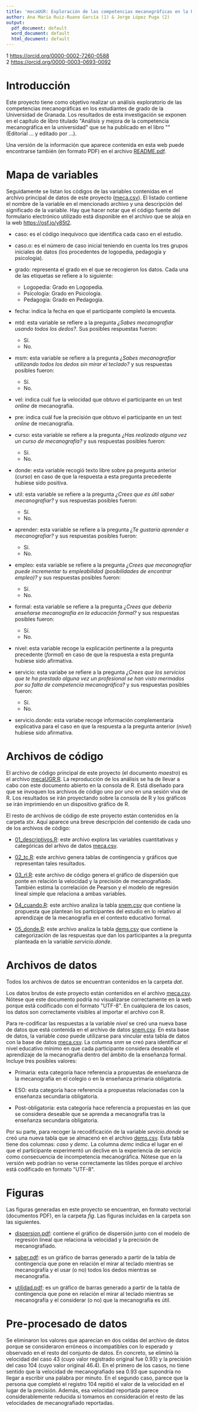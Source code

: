 ```yaml
---
title: 'mecaUGR: Exploración de las competencias mecanográficas en la Universidad de Granada: un estudio prospectivo'
author: Ana María Ruiz-Ruano García (1) & Jorge López Puga (2)
output:
  pdf_document: default
  word_document: default
  html_document: default
---
```


1 https://orcid.org/0000-0002-7260-0588  
2 https://orcid.org/0000-0003-0693-0092 

# Introducción

Este proyecto tiene como objetivo realizar un análisis exploratorio de las competencias mecanográficas en los estudiantes de grado de la Universidad de Granada. Los resultados de esta investigación se exponen en el capítulo de libro titulado "Análisis y mejora de la competencia mecanográfica en la universidad" que se ha publicado en el libro "" (Editorial ... y editado por ...). 

Una versión de la información que aparece contenida en esta web puede encontrarse también (en formato PDF) en el archivo [README.pdf](https://osf.io/hs5rp).

# Mapa de variables 

Seguidamente se listan los códigos de las variables contenidas en el archivo principal de datos de este proyecto ([meca.csv](https://osf.io/ftkuj)). El listado contiene el nombre de la variable en el mencionado archivo y una descripción del significado de la variable. Hay que hacer notar que el código fuente del formulario electrónico utilizado está disponible en el archivo que se aloja en la web https://osf.io/y85t2.

-   caso: es el código inequívoco que identifica cada caso en el estudio.

-   caso.o: es el número de caso inicial teniendo en cuenta los tres grupos iniciales de datos (los procedentes de logopedia, pedagogía y psicología).

-   grado: representa el grado en el que se recogieron los datos. Cada una de las etiquetas se refiere a lo siguiente:

    -   Logopedia: Grado en Logopedia.
    -   Psicología: Grado en Psicología.
    -   Pedagogía: Grado en Pedagogía.

-   fecha: indica la fecha en que el participante completó la encuesta.

-   mtd: esta variable se refiere a la pregunta *¿Sabes mecanografiar usando todos los dedos?*. Sus posibles respuestas fueron:

    -   Sí.
    -   No.

-   msm: esta variable se refiere a la pregunta *¿Sabes mecanografiar utilizando todos los dedos sin mirar el teclado?* y sus respuestas posibles fueron:

    -   Sí.
    -   No.

-   vel: indica cuál fue la velocidad que obtuvo el participante en un test *online* de mecanografía.

-   pre: indica cuál fue la precisión que obtuvo el participante en un test *online* de mecanografía.

-   curso: esta variable se refiere a la pregunta *¿Has realizado alguna vez un curso de mecanografía?* y sus respuestas posibles fueron:

    -   Sí.
    -   No.

-   donde: esta variable recogió texto libre sobre pa pregunta anterior (*curso*) en caso de que la respuesta a esta pregunta precedente hubiese sido positiva.

-   util: esta variable se refiere a la pregunta *¿Crees que es útil saber mecanografiar?* y sus respuestas posibles fueron:

    -   Sí.
    -   No.

-   aprender: esta variable se refiere a la pregunta *¿Te gustaría aprender a mecanografiar?* y sus respuestas posibles fueron:

    -   Sí.
    -   No.

-   empleo: esta variable se refiere a la pregunta *¿Crees que mecanografiar puede incrementar tu empleabilidad (posibilidades de encontrar empleo)?* y sus respuestas posibles fueron:

    -   Sí.
    -   No.

-   formal: esta variable se refiere a la pregunta *¿Crees que debería enseñarse mecanografía en la educación formal?* y sus respuestas posibles fueron:

    -   Sí.
    -   No.

-   nivel: esta variable recoge la explicación pertinente a la pregunta precedente (*formal*) en caso de que la respuesta a esta pregunta hubiese sido afirmativa.

-   servicio: esta variabe se refiere a la pregunta *¿Crees que los servicios que te ha prestado alguna vez un profesional se han visto mermados por su falta de competencia mecanográfica?* y sus respuestas posibles fueron:

    -   Sí.
    -   No.

-   servicio.donde: esta variabe recoge información complementaria explicativa para el caso en que la respuesta a la pregunta anterior (*nivel*) hubiese sido afirmativa.

# Archivos de código

El archivo de código principal de este proyecto (el documento *maestro*) es el archivo [mecaUGR.R](https://osf.io/v298a). La reproducción de los análisis se ha de llevar a cabo con este documento abierto en la consola de R. Está diseñado para que se invoquen los archivos de código uno por uno en una sesión viva de R. Los resultados se irán proyectando sobre la consola de R y los gráficos se irán imprimiendo en un dispositivo gráfico de R.

El resto de archivos de código de este proyecto están contenidos en la carpeta *stx*. Aquí aparece una breve descripción del contenido de cada uno de los archivos de código:

-   [01_descriptivos.R](https://osf.io/2y68c): este archivo explora las variables cuantitativas y categóricas del arhivo de datos [meca.csv](https://osf.io/ftkuj).

-   [02_tc.R](https://osf.io/hk65j): este archivo genera tablas de contingencia y gráficos que representan tales resultados.

-   [03_rl.R](https://osf.io/2pj46): este archivo de código genera el gráfico de dispersión que ponte en relación la velocidad y la precisión de mecanografiado. También estima la correlación de Pearson y el modelo de regresión lineal simple que relaciona a ambas variables.

-   [04_cuando.R](https://osf.io/wahvf): este archivo analiza la tabla [snem.csv](https://osf.io/yre5h) que contiene la propuesta que plantean los participantes del estudio en lo relativo al aprendizaje de la mecanografía en el contexto educativo formal.

-   [05_donde.R](https://osf.io/rc6e7): este archivo analiza la tabla [dems.csv](https://osf.io/rxfyt) que contiene la categorización de las respuestas que dan los participantes a la pregunta planteada en la variable *servicio.donde*.

# Archivos de datos

Todos los archivos de datos se encuentran contenidos en la carpeta *dat*.

Los datos brutos de este proyecto están contenidos en el archivo [meca.csv](https://osf.io/ftkuj). Nótese que este documento podría no visualizarse correctamente en la web porque está codificado con el formato "UTF-8". En cualquiera de los casos, los datos son correctamente visibles al importar el archivo con R.

Para re-codificar las respuestas a la variable *nivel* se creó una nueva base de datos que está contenida en el archivo de datos [snem.csv](https://osf.io/yre5h). En esta base de datos, la variable *caso* puede utilizarse para vincular esta tabla de datos con la base de datos [meca.csv](https://osf.io/ftkuj). La columna *snm* se creó para identificar el nivel educativo mínimo en que cada participante considera deseable el aprendizaje de la mecanografía dentro del ámbito de la enseñanza formal. Incluye tres posibles valores:

-   Primaria: esta categoría hace referencia a propuestas de enseñanza de la mecanografía en el colegio o en la enseñanza primaria obligatoria.

-   ESO: esta categoría hace referencia a propuestas relacionadas con la enseñanza secundaria obligatoria.

-   Post-obligatoria: esta categoría hace referencia a propuestas en las que se considera deseable que se aprenda a mecanografía tras la enseñanza secundaria obligatoria.

Por su parte, para recoger la recodificación de la variable *sevicio.donde* se creó una nueva tabla que se almacenó en el archivo [dems.csv](https://osf.io/rxfyt). Esta tabla tiene dos columnas: *caso* y *demc*. La columna *demc* indica el lugar en el que el participante experimentó un declive en la experiencia de servicio como consecuencia de incompetencia mecanográfica. Nótese que en la versión web podrían no verse correctamente las tildes porque el archivo está codificado en formato "UTF-8".

# Figuras

Las figuras generadas en este proyecto se encuentran, en formato vectorial (documentos PDF), en la carpeta *fig*. Las figuras incluidas en la carpeta son las siguientes.

-   [dispersion.pdf](https://osf.io/nfu8h): contiene el gráfico de dispersión junto con el modelo de regresión lineal que relaciona la velocidad y la precisión de mecanografiado.

-   [saber.pdf](https://osf.io/ekhq5): es un gráfico de barras generado a partir de la tabla de contingencia que pone en relación el mirar al teclado mientras se mecanografía y el usar (o no) todos los dedos mientras se mecanografía.

-   [utilidad.pdf](https://osf.io/s5uvd): es un gráfico de barras generado a partir de la tabla de contingencia que pone en relación el mirar al teclado mientras se mecanografía y el considerar (o no) que la mecanografía es útil.

# Pre-procesado de datos

Se eliminaron los valores que aparecían en dos celdas del archivo de datos porque se consideraron erróneos o incompatibles con lo esperado y observado en el resto del conjunto de datos. En concreto, se eliminó la velocidad del caso 43 (cuyo valor registrado original fue 0.93) y la precisión del caso 104 (cuyo valor original 46.4). En el primero de los casos, no tiene sentido que la velocidad de mecanografiado sea 0.93 que supondría no llegar a escribir una palabra por minuto. En el segundo caso, parece que la persona que completó el registro 104 repitió el valor de la velocidad en el lugar de la precisión. Además, esa velocidad reportada parece considerablemente reducida si tomamos en consideración el resto de las velocidades de mecanografiado reportadas.
